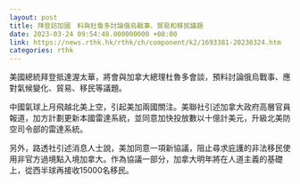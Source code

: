 ```yaml
---
layout: post
title: 拜登訪加國　料與杜魯多討論俄烏戰事、貿易和移民議題
date: 2023-03-24 09:54:48.000000000 +08:00
link: https://news.rthk.hk/rthk/ch/component/k2/1693381-20230324.htm
categories: rthk
---
```


美國總統拜登抵達渥太華，將會與加拿大總理杜魯多會談，預料討論俄烏戰事、應對氣候變化、貿易、移民等議題。

中國氣球上月飛越北美上空，引起美加兩國關注。美聯社引述加拿大政府高層官員報道，加方計劃更新本國雷達系統，並同意加快投放數以十億計美元，升級北美防空司令部的雷達系統。

另外，路透社引述消息人士說，美加同意一項新協議，阻止尋求庇護的非法移民使用非官方過境點入境加拿大。作為協議一部分，加拿大明年將在人道主義的基礎上，從西半球再接收15000名移民。
